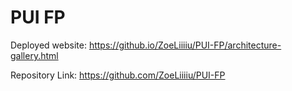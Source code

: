 # PUI FP

Deployed website: https://github.io/ZoeLiiiiu/PUI-FP/architecture-gallery.html

Repository Link: https://github.com/ZoeLiiiiu/PUI-FP
